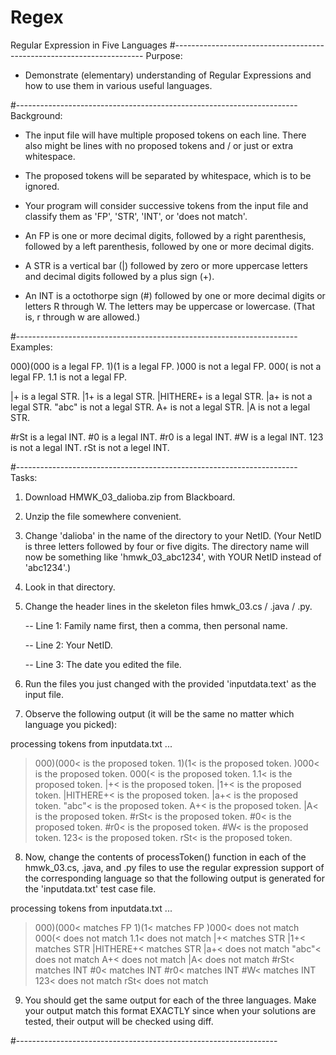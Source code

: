 # Regex
Regular Expression in Five Languages 
#----------------------------------------------------------------------
Purpose:

  * Demonstrate (elementary) understanding of Regular Expressions
    and how to use them in various useful languages.

#----------------------------------------------------------------------
Background:

  * The input file will have multiple proposed tokens on each
    line.  There also might be lines with no proposed tokens
    and / or just or extra whitespace.

  * The proposed tokens will be separated by whitespace, which is
    to be ignored.

  * Your program will consider successive tokens from the input
    file and classify them as 'FP', 'STR', 'INT', or
    'does not match'.

  * An FP is one or more decimal digits, followed by a right
    parenthesis, followed by a left parenthesis, followed by
    one or more decimal digits.

  * A STR is a vertical bar (|) followed by zero or more uppercase
    letters and decimal digits followed by a plus sign (+).

  * An INT is a octothorpe sign (#) followed by one or more
    decimal digits or letters R through W.  The letters may be
    uppercase or lowercase.  (That is, r through w are allowed.)

#----------------------------------------------------------------------
Examples:

  000)(000  is a legal FP.
  1)(1      is a legal FP.
  )000      is not a legal FP.
  000(      is not a legal FP.
  1.1       is not a legal FP.

  |+        is a legal STR.
  |1+       is a legal STR.
  |HITHERE+ is a legal STR.
  |a+       is not a legal STR.
  "abc"     is not a legal STR.
  A+        is not a legal STR.
  |A        is not a legal STR.

  #rSt      is a legal INT.
  #0        is a legal INT.
  #r0       is a legal INT.
  #W        is a legal INT.
  123       is not a legal INT.
  rSt       is not a legel INT.

#----------------------------------------------------------------------
Tasks:

  1. Download HMWK_03_dalioba.zip from Blackboard.

  2. Unzip the file somewhere convenient.

  3. Change 'dalioba' in the name of the directory to your NetID.
     (Your NetID is three letters followed by four or five digits.
      The directory name will now be something like
      'hmwk_03_abc1234', with YOUR NetID instead of 'abc1234'.)

  4. Look in that directory.

  5. Change the header lines in the skeleton files
     hmwk_03.cs / .java / .py.

      -- Line 1:  Family name first, then a comma, then
                  personal name.

      -- Line 2:  Your NetID.

      -- Line 3:  The date you edited the file.

  6. Run the files you just changed with the provided
     'inputdata.text' as the input file.

  7. Observe the following output (it will be the same no matter
     which language you picked):

processing tokens from inputdata.txt ...
>000)(000< is the proposed token.
>1)(1< is the proposed token.
>)000< is the proposed token.
>000(< is the proposed token.
>1.1< is the proposed token.
>|+< is the proposed token.
>|1+< is the proposed token.
>|HITHERE+< is the proposed token.
>|a+< is the proposed token.
>"abc"< is the proposed token.
>A+< is the proposed token.
>|A< is the proposed token.
>#rSt< is the proposed token.
>#0< is the proposed token.
>#r0< is the proposed token.
>#W< is the proposed token.
>123< is the proposed token.
>rSt< is the proposed token.

  8. Now, change the contents of processToken() function in each
     of the hmwk_03.cs, .java, and .py files to use the regular
     expression support of the corresponding language so that the
     following output is generated for the 'inputdata.txt' test
     case file.

processing tokens from inputdata.txt ...
>000)(000< matches FP
>1)(1< matches FP
>)000< does not match
>000(< does not match
>1.1< does not match
>|+< matches STR
>|1+< matches STR
>|HITHERE+< matches STR
>|a+< does not match
>"abc"< does not match
>A+< does not match
>|A< does not match
>#rSt< matches INT
>#0< matches INT
>#r0< matches INT
>#W< matches INT
>123< does not match
>rSt< does not match

  9. You should get the same output for each of the three
     languages.  Make your output match this format EXACTLY since
     when your solutions are tested, their output will be checked
     using diff.

#-----------------------------------------------------------------
